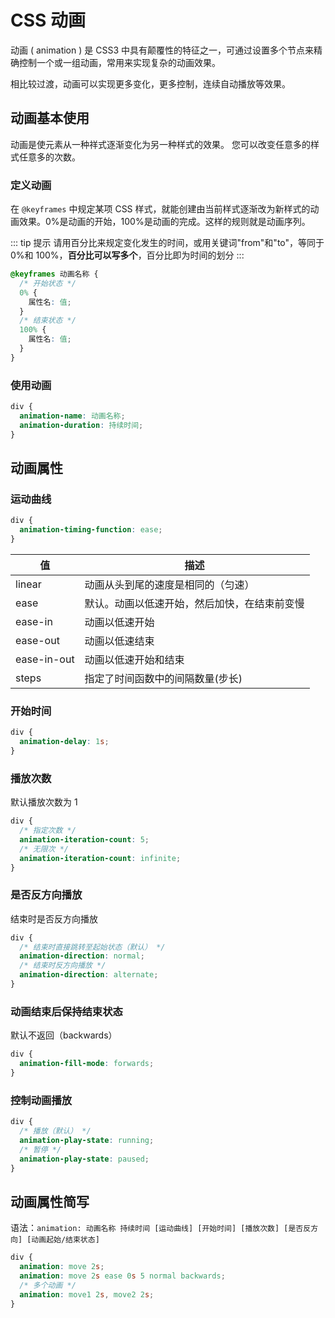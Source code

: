 # CSS 动画

动画 ( animation ) 是 CSS3 中具有颠覆性的特征之一，可通过设置多个节点来精确控制一个或一组动画，常用来实现复杂的动画效果。

相比较过渡，动画可以实现更多变化，更多控制，连续自动播放等效果。

## 动画基本使用

动画是使元素从一种祥式逐渐变化为另一种样式的效果。 您可以改变任意多的样式任意多的次数。

### 定义动画

在 `@keyframes` 中规定某项 CSS 样式，就能创建由当前样式逐渐改为新样式的动画效果。0%是动画的开始，100%是动画的完成。这样的规则就是动画序列。

::: tip 提示
请用百分比来规定变化发生的时间，或用关键词"from"和"to"，等同于 0%和 100%，**百分比可以写多个**，百分比即为时间的划分
:::

```css
@keyframes 动画名称 {
  /* 开始状态 */
  0% {
    属性名: 值;
  }
  /* 结束状态 */
  100% {
    属性名: 值;
  }
}
```

### 使用动画

```css
div {
  animation-name: 动画名称;
  animation-duration: 持续时间;
}
```

## 动画属性

### 运动曲线

```css
div {
  animation-timing-function: ease;
}
```

| 值            | 描述                                         |
| ------------- | -------------------------------------------- |
| linear        | 动画从头到尾的速度是相同的（匀速）           |
| ease          | 默认。动画以低速开始，然后加快，在结束前变慢 |
| ease\-in      | 动画以低速开始                               |
| ease\-out     | 动画以低速结束                               |
| ease\-in\-out | 动画以低速开始和结束                         |
| steps         | 指定了时间函数中的间隔数量\(步长\)           |

### 开始时间

```css
div {
  animation-delay: 1s;
}
```

### 播放次数

默认播放次数为 1

```css
div {
  /* 指定次数 */
  animation-iteration-count: 5;
  /* 无限次 */
  animation-iteration-count: infinite;
}
```

### 是否反方向播放

结束时是否反方向播放

```css
div {
  /* 结束时直接跳转至起始状态（默认） */
  animation-direction: normal;
  /* 结束时反方向播放 */
  animation-direction: alternate;
}
```

### 动画结束后保持结束状态

默认不返回（backwards）

```css
div {
  animation-fill-mode: forwards;
}
```

### 控制动画播放

```css
div {
  /* 播放（默认） */
  animation-play-state: running;
  /* 暂停 */
  animation-play-state: paused;
}
```

## 动画属性简写

语法：`animation: 动画名称 持续时间 [运动曲线] [开始时间] [播放次数] [是否反方向] [动画起始/结束状态]`

```css
div {
  animation: move 2s;
  animation: move 2s ease 0s 5 normal backwards;
  /* 多个动画 */
  animation: move1 2s, move2 2s;
}
```
